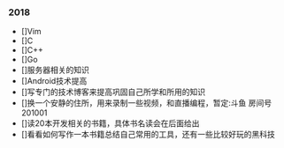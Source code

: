 ### 2018
- []Vim
- []C
- []C++
- []Go
- []服务器相关的知识
- []Android技术提高
- []写专门的技术博客来提高巩固自己所学和所用的知识
- []换一个安静的住所，用来录制一些视频，和直播编程，暂定:斗鱼 房间号201001
- []读20本开发相关的书籍，具体书名读会在后面给出
- []看看如何写作一本书籍总结自己常用的工具，还有一些比较好玩的黑科技

